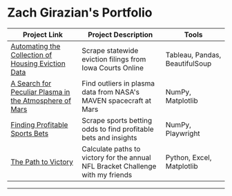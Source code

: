 # Zach Girazian's Portfolio

| Project Link | Project Description | Tools |    
|----|---|---|
| [Automating the Collection of Housing Eviction Data](https://github.com/zachgirazian/eviction_scraper) | Scrape statewide eviction filings from Iowa Courts Online | Tableau, Pandas, BeautifulSoup |
| [A Search for Peculiar Plasma in the Atmosphere of Mars ](https://github.com/zachgirazian/mars_solar_wind) | Find outliers in plasma data from NASA's MAVEN spacecraft at Mars | NumPy, Matplotlib|
| [Finding Profitable Sports Bets](https://github.com/zachgirazian/profitable_sports_bets) | Scrape sports betting odds to find profitable bets and insights| NumPy, Playwright |
| [The Path to Victory](https://github.com/zachgirazian/nfl_bracket_challenge) | Calculate paths to victory for the annual NFL Bracket Challenge with my friends | Python, Excel, Matplotlib |

***

